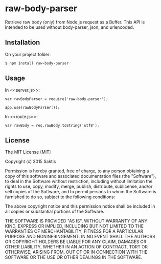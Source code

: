 # raw-body-parser
Retrieve raw body (only) from Node js request as a Buffer. This API is intended to be used without body-parser, json, and urlencoded.

## Installation

On your project folder:

    $ npm install raw-body-parser

## Usage

In <<server.js>>:

	var rawBodyParser = require('raw-body-parser');

	app.use(rawBodyParser());

In <<route.js>>:

	var rawBody = req.rawBody.toString('utf8');

## License

The MIT License (MIT)

Copyright (c) 2015 Saktis

Permission is hereby granted, free of charge, to any person obtaining a copy
of this software and associated documentation files (the "Software"), to deal
in the Software without restriction, including without limitation the rights
to use, copy, modify, merge, publish, distribute, sublicense, and/or sell
copies of the Software, and to permit persons to whom the Software is
furnished to do so, subject to the following conditions:

The above copyright notice and this permission notice shall be included in all
copies or substantial portions of the Software.

THE SOFTWARE IS PROVIDED "AS IS", WITHOUT WARRANTY OF ANY KIND, EXPRESS OR
IMPLIED, INCLUDING BUT NOT LIMITED TO THE WARRANTIES OF MERCHANTABILITY,
FITNESS FOR A PARTICULAR PURPOSE AND NONINFRINGEMENT. IN NO EVENT SHALL THE
AUTHORS OR COPYRIGHT HOLDERS BE LIABLE FOR ANY CLAIM, DAMAGES OR OTHER
LIABILITY, WHETHER IN AN ACTION OF CONTRACT, TORT OR OTHERWISE, ARISING FROM,
OUT OF OR IN CONNECTION WITH THE SOFTWARE OR THE USE OR OTHER DEALINGS IN THE
SOFTWARE.
